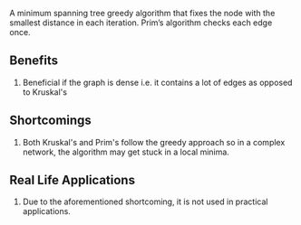 A minimum spanning tree greedy algorithm that fixes the node with the smallest distance in each iteration. Prim’s algorithm checks each edge once.

## Benefits
1. Beneficial if the graph is dense i.e. it contains a lot of edges as opposed to Kruskal's

## Shortcomings
1. Both Kruskal's and Prim's follow the greedy approach so in a complex network, the algorithm may get stuck in a local minima.

## Real Life Applications
1. Due to the aforementioned shortcoming, it is not used in practical applications.